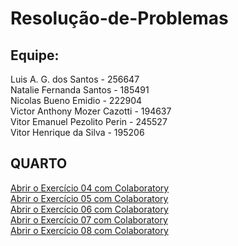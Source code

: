 # Resolução-de-Problemas

## Equipe:
<p>Luis A. G. dos Santos - 256647</br>
Natalie Fernanda Santos - 185491</br>
Nicolas Bueno Emidio - 222904</br>
Victor Anthony Mozer Cazotti - 194637</br>
Vitor Emanuel Pezolito Perin - 245527</br>
Vitor Henrique da Silva - 195206</p>

## QUARTO
[Abrir o Exercício 04 com Colaboratory](https://colab.research.google.com/drive/1uvhbI9fpp7C0LgWUlzhyMt-H47A0eT7v)<br>
[Abrir o Exercício 05 com Colaboratory](https://colab.research.google.com/drive/1b0XE8H3Rk5btroewtPJ-6VOCumdPnJtu)<br>
[Abrir o Exercício 06 com Colaboratory](https://drive.google.com/file/d/1ahA81wmfDK4_nNpesiOI3q4U5nGQIggD/view?usp=sharing)<br>
[Abrir o Exercício 07 com Colaboratory](https://drive.google.com/file/d/1WnweWv07PVroUPP1k5C-UgSjWOP6x4-O/view?usp=sharing)<br>
[Abrir o Exercício 08 com Colaboratory](https://drive.google.com/file/d/1Q2B7jNIJUyAnFeQJqjohnjhskA-ikCyT/view?usp=sharing)<br>



